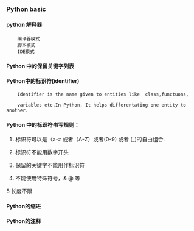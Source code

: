 ### Python basic

#### python 解释器

        编译器模式
        脚本模式
        IDE模式


#### Python 中的保留关键字列表

#### Python中的标识符(identifier)

        Identifier is the name given to entities like  class,functuons,
        
        variables etc.In Python. It helps differentating one entity to another.

#### Python 中的标识符书写规则：

1. 标识符可以是（a-z 或者（A-Z）或者(0-9) 或者 (_)的自由组合.

2. 标识符不能用数字开头

3. 保留的关键字不能用作标识符

4. 不能使用特殊符号，& @ 等

5  长度不限


#### Python的缩进


#### Python的注释